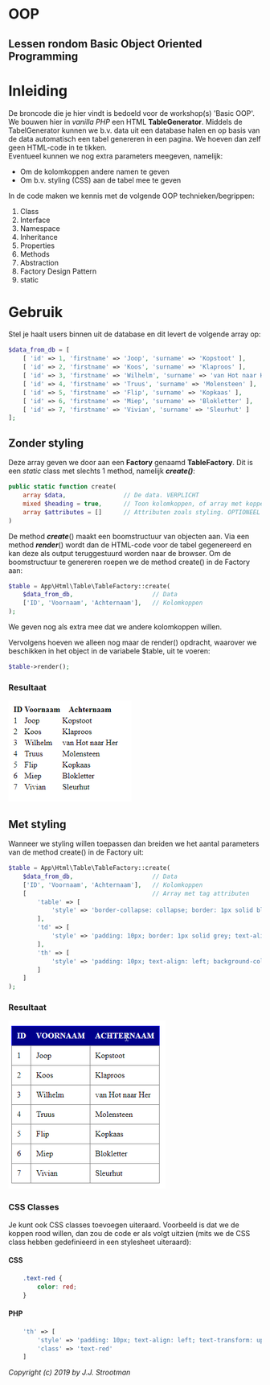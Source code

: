 # OOP
## Lessen rondom Basic Object Oriented Programming
  

# Inleiding
De broncode die je hier vindt is bedoeld voor de workshop(s) 'Basic OOP'.  
We bouwen hier in *vanilla PHP* een HTML **TableGenerator**. Middels de TabelGenerator kunnen we b.v. data uit een database halen en op basis van de data automatisch een tabel genereren in een pagina. We hoeven dan zelf geen HTML-code in te tikken.  
Eventueel kunnen we nog extra parameters meegeven, namelijk:
  
* Om de kolomkoppen andere namen te geven
* Om b.v. styling (CSS) aan de tabel mee te geven
  
In de code maken we kennis met de volgende OOP technieken/begrippen:  
  
1. Class
2. Interface
3. Namespace
4. Inheritance
5. Properties
6. Methods
7. Abstraction
8. Factory Design Pattern
9. static
  
# Gebruik
Stel je haalt users binnen uit de database en dit levert de volgende array op:  
  
```php
$data_from_db = [
	[ 'id' => 1, 'firstname' => 'Joop', 'surname' => 'Kopstoot' ],
	[ 'id' => 2, 'firstname' => 'Koos', 'surname' => 'Klaproos' ],
	[ 'id' => 3, 'firstname' => 'Wilhelm', 'surname' => 'van Hot naar Her' ],
	[ 'id' => 4, 'firstname' => 'Truus', 'surname' => 'Molensteen' ],
	[ 'id' => 5, 'firstname' => 'Flip', 'surname' => 'Kopkaas' ],
	[ 'id' => 6, 'firstname' => 'Miep', 'surname' => 'Blokletter' ],
	[ 'id' => 7, 'firstname' => 'Vivian', 'surname' => 'Sleurhut' ]
];
```  
  
## Zonder styling
Deze array geven we door aan een **Factory** genaamd **TableFactory**. Dit is een _static_ class met slechts 1 method, namelijk _**create()**_:
  
```php
public static function create(
    array $data,                // De data. VERPLICHT
    mixed $heading = true,      // Toon kolomkoppen, of array met koppen? OPTIONEEL
    array $attributes = []      // Attributen zoals styling. OPTIONEEL
)
```  
  
De method _**create**_() maakt een boomstructuur van objecten aan. Via een method _**render**_() wordt dan de HTML-code voor de tabel gegenereerd en kan deze als output teruggestuurd worden naar de browser.
Om de boomstructuur te genereren roepen we de method create() in de Factory aan:  
```php
$table = App\Html\Table\TableFactory::create(
	$data_from_db, 						// Data
	['ID', 'Voornaam', 'Achternaam'],	// Kolomkoppen
);
```  
  
We geven nog als extra mee dat we andere kolomkoppen willen.  
  
Vervolgens hoeven we alleen nog maar de render() opdracht, waarover we beschikken in het object in de variabele $table, uit te voeren:  
```php
$table->render();
```  
### Resultaat  
  
![Zonder styling](table_without_styling.png)
  
## Met styling
Wanneer we styling willen toepassen dan breiden we het aantal parameters van de method create() in de Factory uit:  
  
```php
$table = App\Html\Table\TableFactory::create(
	$data_from_db, 						// Data
	['ID', 'Voornaam', 'Achternaam'],	// Kolomkoppen
	[									// Array met tag attributen
		'table' => [
			'style' => 'border-collapse: collapse; border: 1px solid blue;'
		],
		'td' => [
			'style' => 'padding: 10px; border: 1px solid grey; text-align: left;'
		],
		'th' => [
			'style' => 'padding: 10px; text-align: left; background-color: darkblue; color: white; text-transform: uppercase;'
		]
	]
);
```
  
### Resultaat
          
![Met styling](table_with_styling.png)

### CSS Classes
Je kunt ook CSS classes toevoegen uiteraard. Voorbeeld is dat we de koppen rood willen, dan zou de code er als volgt uitzien (mits we de CSS class hebben gedefinieerd in een stylesheet uiteraard):  
  
#### CSS
```css
    .text-red {
		color: red;
	}
```  
  
#### PHP
```php
    'th' => [
        'style' => 'padding: 10px; text-align: left; text-transform: uppercase;',
        'class' => 'text-red'
    ]
```


*Copyright (c) 2019 by J.J. Strootman*